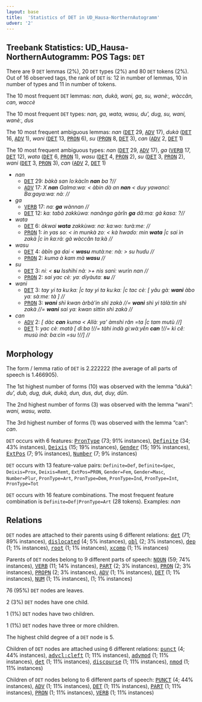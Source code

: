 ```yaml
---
layout: base
title:  'Statistics of DET in UD_Hausa-NorthernAutogramm'
udver: '2'
---
```


## Treebank Statistics: UD_Hausa-NorthernAutogramm: POS Tags: `DET`

There are 9 `DET` lemmas (2%), 20 `DET` types (2%) and 80 `DET` tokens (2%).
Out of 16 observed tags, the rank of `DET` is: 12 in number of lemmas, 10 in number of types and 11 in number of tokens.

The 10 most frequent `DET` lemmas: <em>nan, dukà, wani, ga, su, wanèː, wàccân, can, waccè</em>

The 10 most frequent `DET` types:  <em>nan, ga, wata, wasu, du', dug, su, wani, wanèː, dus</em>

The 10 most frequent ambiguous lemmas: <em>nan</em> (<tt><a href="ha_northernautogramm-pos-DET.html">DET</a></tt> 29, <tt><a href="ha_northernautogramm-pos-ADV.html">ADV</a></tt> 17), <em>dukà</em> (<tt><a href="ha_northernautogramm-pos-DET.html">DET</a></tt> 16, <tt><a href="ha_northernautogramm-pos-ADV.html">ADV</a></tt> 1), <em>wani</em> (<tt><a href="ha_northernautogramm-pos-DET.html">DET</a></tt> 13, <tt><a href="ha_northernautogramm-pos-PRON.html">PRON</a></tt> 6), <em>su</em> (<tt><a href="ha_northernautogramm-pos-PRON.html">PRON</a></tt> 8, <tt><a href="ha_northernautogramm-pos-DET.html">DET</a></tt> 3), <em>can</em> (<tt><a href="ha_northernautogramm-pos-ADV.html">ADV</a></tt> 2, <tt><a href="ha_northernautogramm-pos-DET.html">DET</a></tt> 1)

The 10 most frequent ambiguous types:  <em>nan</em> (<tt><a href="ha_northernautogramm-pos-DET.html">DET</a></tt> 29, <tt><a href="ha_northernautogramm-pos-ADV.html">ADV</a></tt> 17), <em>ga</em> (<tt><a href="ha_northernautogramm-pos-VERB.html">VERB</a></tt> 17, <tt><a href="ha_northernautogramm-pos-DET.html">DET</a></tt> 12), <em>wata</em> (<tt><a href="ha_northernautogramm-pos-DET.html">DET</a></tt> 6, <tt><a href="ha_northernautogramm-pos-PRON.html">PRON</a></tt> 1), <em>wasu</em> (<tt><a href="ha_northernautogramm-pos-DET.html">DET</a></tt> 4, <tt><a href="ha_northernautogramm-pos-PRON.html">PRON</a></tt> 2), <em>su</em> (<tt><a href="ha_northernautogramm-pos-DET.html">DET</a></tt> 3, <tt><a href="ha_northernautogramm-pos-PRON.html">PRON</a></tt> 2), <em>wani</em> (<tt><a href="ha_northernautogramm-pos-DET.html">DET</a></tt> 3, <tt><a href="ha_northernautogramm-pos-PRON.html">PRON</a></tt> 3), <em>can</em> (<tt><a href="ha_northernautogramm-pos-ADV.html">ADV</a></tt> 2, <tt><a href="ha_northernautogramm-pos-DET.html">DET</a></tt> 1)


* <em>nan</em>
  * <tt><a href="ha_northernautogramm-pos-DET.html">DET</a></tt> 29: <em>bàkà san loːkàcîn <b>nan</b> ba ?//</em>
  * <tt><a href="ha_northernautogramm-pos-ADV.html">ADV</a></tt> 17: <em>X <b>nan</b> Galmaːwaː < àbin dà an <b>nan</b> < duy yawanciː Baːgayaːwaː nàː //</em>
* <em>ga</em>
  * <tt><a href="ha_northernautogramm-pos-VERB.html">VERB</a></tt> 17: <em>naː <b>ga</b> wànnan //</em>
  * <tt><a href="ha_northernautogramm-pos-DET.html">DET</a></tt> 12: <em>kaː taɓà zakkùwaː nanânga gàrîn <b>ga</b> dâːmaː gà ƙasaː ?//</em>
* <em>wata</em>
  * <tt><a href="ha_northernautogramm-pos-DET.html">DET</a></tt> 6: <em>àkwai <b>wata</b> zakkùwaː naː kaːwoː turàːmeː //</em>
  * <tt><a href="ha_northernautogramm-pos-PRON.html">PRON</a></tt> 1: <em>in yas soː < in munkà zoː < kà hwaɗoː min <b>wata</b> |c sai ìn zakà |c ìn ƙaːràː gà wàccân taːkà //</em>
* <em>wasu</em>
  * <tt><a href="ha_northernautogramm-pos-DET.html">DET</a></tt> 4: <em>àbîn ga dai < <b>wasu</b> mutàːneː nà: > su huɗu //</em>
  * <tt><a href="ha_northernautogramm-pos-PRON.html">PRON</a></tt> 2: <em>kuma à kam mà <b>wasu</b> //</em>
* <em>su</em>
  * <tt><a href="ha_northernautogramm-pos-DET.html">DET</a></tt> 3: <em>niː < <b>su</b> Isshìhi nàː >+ nis sanìː wurìn nan //</em>
  * <tt><a href="ha_northernautogramm-pos-PRON.html">PRON</a></tt> 2: <em>sai yac cèː yaː ɗiyàutaː <b>su</b> //</em>
* <em>wani</em>
  * <tt><a href="ha_northernautogramm-pos-DET.html">DET</a></tt> 3: <em>tay yi ta kuːkaː |c tay yi ta kuːkaː |c tac cèː [ yâu gàː <b>wani</b> àbo yaː sàːmeː tà ] //</em>
  * <tt><a href="ha_northernautogramm-pos-PRON.html">PRON</a></tt> 3: <em><b>wani</b> shì kwan àrbà'in shì zakà //= <b>wani</b> shì yi tàlàːtin shì zakà //= <b>wani</b> sai yaː kwan sìttin shì zakà //</em>
* <em>can</em>
  * <tt><a href="ha_northernautogramm-pos-ADV.html">ADV</a></tt> 2: <em>[ dàc <b>can</b> kuma < Allàː ya' àmshi rân =ta |c tam mutù //]</em>
  * <tt><a href="ha_northernautogramm-pos-DET.html">DET</a></tt> 1: <em>yac cèː matà [ dìːba !//= tàhi indà giːwàːyên <b>can</b> !//= kì cêː musù inàː ɓaːcìn =su !//] //</em>

## Morphology

The form / lemma ratio of `DET` is 2.222222 (the average of all parts of speech is 1.466905).

The 1st highest number of forms (10) was observed with the lemma “dukà”: <em>du', dub, dug, duk, dukà, dun, dus, dut, duy, dûn</em>.

The 2nd highest number of forms (3) was observed with the lemma “wani”: <em>wani, wasu, wata</em>.

The 3rd highest number of forms (1) was observed with the lemma “can”: <em>can</em>.

`DET` occurs with 6 features: <tt><a href="ha_northernautogramm-feat-PronType.html">PronType</a></tt> (73; 91% instances), <tt><a href="ha_northernautogramm-feat-Definite.html">Definite</a></tt> (34; 43% instances), <tt><a href="ha_northernautogramm-feat-Deixis.html">Deixis</a></tt> (15; 19% instances), <tt><a href="ha_northernautogramm-feat-Gender.html">Gender</a></tt> (15; 19% instances), <tt><a href="ha_northernautogramm-feat-ExtPos.html">ExtPos</a></tt> (7; 9% instances), <tt><a href="ha_northernautogramm-feat-Number.html">Number</a></tt> (7; 9% instances)

`DET` occurs with 13 feature-value pairs: `Definite=Def`, `Definite=Spec`, `Deixis=Prox`, `Deixis=Remt`, `ExtPos=PRON`, `Gender=Fem`, `Gender=Masc`, `Number=Plur`, `PronType=Art`, `PronType=Dem`, `PronType=Ind`, `PronType=Int`, `PronType=Tot`

`DET` occurs with 16 feature combinations.
The most frequent feature combination is `Definite=Def|PronType=Art` (28 tokens).
Examples: <em>nan</em>


## Relations

`DET` nodes are attached to their parents using 6 different relations: <tt><a href="ha_northernautogramm-dep-det.html">det</a></tt> (71; 89% instances), <tt><a href="ha_northernautogramm-dep-dislocated.html">dislocated</a></tt> (4; 5% instances), <tt><a href="ha_northernautogramm-dep-obl.html">obl</a></tt> (2; 3% instances), <tt><a href="ha_northernautogramm-dep-dep.html">dep</a></tt> (1; 1% instances), <tt><a href="ha_northernautogramm-dep-root.html">root</a></tt> (1; 1% instances), <tt><a href="ha_northernautogramm-dep-xcomp.html">xcomp</a></tt> (1; 1% instances)

Parents of `DET` nodes belong to 9 different parts of speech: <tt><a href="ha_northernautogramm-pos-NOUN.html">NOUN</a></tt> (59; 74% instances), <tt><a href="ha_northernautogramm-pos-VERB.html">VERB</a></tt> (11; 14% instances), <tt><a href="ha_northernautogramm-pos-PART.html">PART</a></tt> (2; 3% instances), <tt><a href="ha_northernautogramm-pos-PRON.html">PRON</a></tt> (2; 3% instances), <tt><a href="ha_northernautogramm-pos-PROPN.html">PROPN</a></tt> (2; 3% instances), <tt><a href="ha_northernautogramm-pos-ADV.html">ADV</a></tt> (1; 1% instances), <tt><a href="ha_northernautogramm-pos-DET.html">DET</a></tt> (1; 1% instances), <tt><a href="ha_northernautogramm-pos-NUM.html">NUM</a></tt> (1; 1% instances),  (1; 1% instances)

76 (95%) `DET` nodes are leaves.

2 (3%) `DET` nodes have one child.

1 (1%) `DET` nodes have two children.

1 (1%) `DET` nodes have three or more children.

The highest child degree of a `DET` node is 5.

Children of `DET` nodes are attached using 6 different relations: <tt><a href="ha_northernautogramm-dep-punct.html">punct</a></tt> (4; 44% instances), <tt><a href="ha_northernautogramm-dep-advcl-cleft.html">advcl:cleft</a></tt> (1; 11% instances), <tt><a href="ha_northernautogramm-dep-advmod.html">advmod</a></tt> (1; 11% instances), <tt><a href="ha_northernautogramm-dep-det.html">det</a></tt> (1; 11% instances), <tt><a href="ha_northernautogramm-dep-discourse.html">discourse</a></tt> (1; 11% instances), <tt><a href="ha_northernautogramm-dep-nmod.html">nmod</a></tt> (1; 11% instances)

Children of `DET` nodes belong to 6 different parts of speech: <tt><a href="ha_northernautogramm-pos-PUNCT.html">PUNCT</a></tt> (4; 44% instances), <tt><a href="ha_northernautogramm-pos-ADV.html">ADV</a></tt> (1; 11% instances), <tt><a href="ha_northernautogramm-pos-DET.html">DET</a></tt> (1; 11% instances), <tt><a href="ha_northernautogramm-pos-PART.html">PART</a></tt> (1; 11% instances), <tt><a href="ha_northernautogramm-pos-PRON.html">PRON</a></tt> (1; 11% instances), <tt><a href="ha_northernautogramm-pos-VERB.html">VERB</a></tt> (1; 11% instances)


